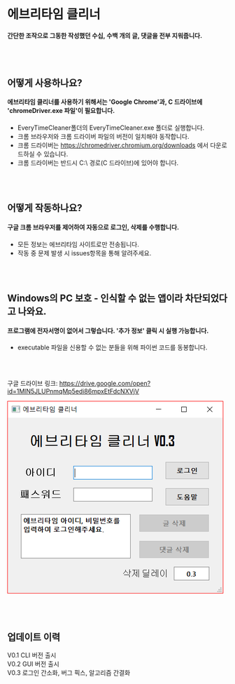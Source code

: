 ﻿에브리타임 클리너
======
#### 간단한 조작으로 그동한 작성했던 수십, 수백 개의 글, 댓글을 전부 지워줍니다.

<br/><br/>

어떻게 사용하나요?
------
#### 에브리타임 클리너를 사용하기 위해서는 'Google Chrome'과, C 드라이브에 'chromeDriver.exe 파일'이 필요합니다.

* EveryTimeCleaner폴더의 EveryTimeCleaner.exe 폴더로 실행합니다. 
* 크롬 브라우저와 크롬 드라이버 파일의 버전이 일치해야 동작합니다.
* 크롬 드라이버는 https://chromedriver.chromium.org/downloads 에서 다운로드하실 수 있습니다.
* 크롬 드라이버는 반드시 C:\ 경로(C 드라이브)에 있어야 합니다.

<br/><br/>

어떻게 작동하나요?
------
  
#### 구글 크롬 브라우저를 제어하여 자동으로 로그인, 삭제를 수행합니다. 

* 모든 정보는 에브리타임 사이트로만 전송됩니다.
* 작동 중 문제 발생 시 issues항목을 통해 알려주세요.

<br/><br/>

Windows의 PC 보호 - 인식할 수 없는 앱이라 차단되었다고 나와요.
------
  
#### 프로그램에 전자서명이 없어서 그렇습니다. '추가 정보' 클릭 시 실행 가능합니다.

* executable 파일을 신용할 수 없는 분들을 위해 파이썬 코드를 동봉합니다.
 
<br/><br/>
 
구글 드라이브 링크: https://drive.google.com/open?id=1MlN5JLUPnmqMp5edi86mpxEtFdcNXVjV
    
![EveryTimeGUI_Image](./EveryTimeGUI_Image.PNG)

<br/><br/>
업데이트 이력
------
V0.1 CLI 버전 출시  
V0.2 GUI 버전 출시  
V0.3 로그인 간소화, 버그 픽스, 알고리즘 간결화
